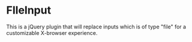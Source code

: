 FIleInput
=========

This is a jQuery plugin that will replace inputs which is of type "file" for a customizable X-browser experience.
